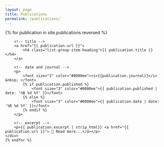```yaml
---
layout: page
title: Publications
permalink: /publications/
---
```


<div class="list-group">
	{% for publication in site.publications reversed %}	<!--order by date and default "reversed"-->
	<div class="list-group-item">
	
		<!-- title -->
		<a href="{{ publication.url }}">
			<h4 class="list-group-item-heading">{{ publication.title }}</h4>
		</a>
		
		<!-- date and journal -->
		<p>
			<font size="3" color="#0000ee"><i>{{publication.journal}}</i> &nbsp; </font>
			{% if publication.published %}
				<font size="3" color="#0000ee">{{ publication.published | date: '%B %d %Y' }}</font>
			{% else %}
				<font size="3" color="#0000ee">{{ publication.date | date: '%B %d %Y' }}</font>
			{% endif %}
		</p>
		
		<!-- excerpt -->
		<p>{{ publication.excerpt | strip_html}} <a href="{{ publication.url }}"> 🔗 Read more...</a></p>
	</div>
	{% endfor %}
</div>